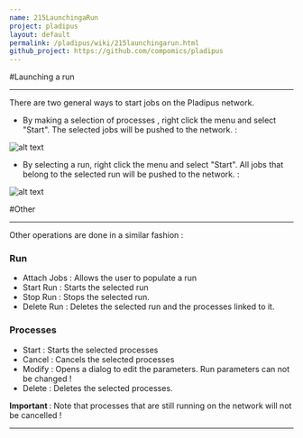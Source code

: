 ```yaml
---
name: 215LaunchingaRun
project: pladipus
layout: default
permalink: /pladipus/wiki/215launchingarun.html
github_project: https://github.com/compomics/pladipus
---
```


#Launching a run

----

There are two general ways to start jobs on the Pladipus network.

* By making a selection of processes , right click the menu and select "Start". The selected jobs will be pushed to the network. :

 ![alt text](https://github.com/compomics/pladipus/wiki/Process_Start.png)

* By selecting a run, right click the menu and select "Start". All jobs that belong to the selected run will be pushed to the network. :

 ![alt text](https://github.com/compomics/pladipus/wiki/Run_Start.png)

#Other

----

Other operations are done in a similar fashion : 

### Run

* Attach Jobs : Allows the user to populate a run
* Start Run : Starts the selected run
* Stop Run : Stops the selected run. 
* Delete Run : Deletes the selected run and the processes linked to it.

### Processes

* Start : Starts the selected processes
* Cancel : Cancels the selected processes
* Modify : Opens a dialog to edit the parameters. Run parameters can not be changed !
* Delete : Deletes the selected processes.

<b>Important </b>: Note that processes that are still running on the network will not be cancelled !

----